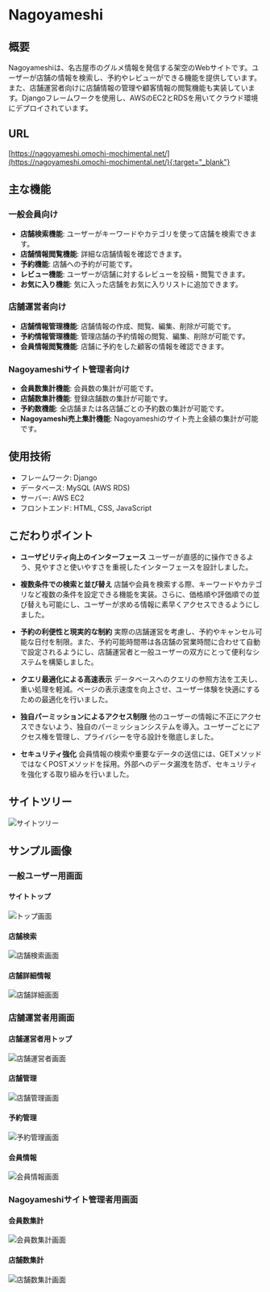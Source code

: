 # Nagoyameshi
## 概要
Nagoyameshiは、名古屋市のグルメ情報を発信する架空のWebサイトです。ユーザーが店舗の情報を検索し、予約やレビューができる機能を提供しています。また、店舗運営者向けに店舗情報の管理や顧客情報の閲覧機能も実装しています。Djangoフレームワークを使用し、AWSのEC2とRDSを用いてクラウド環境にデプロイされています。

## URL
[https://nagoyameshi.omochi-mochimental.net/](https://nagoyameshi.omochi-mochimental.net/){:target="_blank"}

## 主な機能
### 一般会員向け
- **店舗検索機能**: ユーザーがキーワードやカテゴリを使って店舗を検索できます。
- **店舗情報閲覧機能**: 詳細な店舗情報を確認できます。
- **予約機能**: 店舗への予約が可能です。
- **レビュー機能**: ユーザーが店舗に対するレビューを投稿・閲覧できます。
- **お気に入り機能**: 気に入った店舗をお気に入りリストに追加できます。
### 店舗運営者向け
- **店舗情報管理機能**: 店舗情報の作成、閲覧、編集、削除が可能です。
- **予約情報管理機能**: 管理店舗の予約情報の閲覧、編集、削除が可能です。
- **会員情報閲覧機能**: 店舗に予約をした顧客の情報を確認できます。
### Nagoyameshiサイト管理者向け
- **会員数集計機能**: 会員数の集計が可能です。
- **店舗数集計機能**: 登録店舗数の集計が可能です。
- **予約数機能**: 全店舗または各店舗ごとの予約数の集計が可能です。
- **Nagoyameshi売上集計機能**: Nagoyameshiのサイト売上金額の集計が可能です。

## 使用技術
- フレームワーク: Django
- データベース: MySQL (AWS RDS)
- サーバー: AWS EC2
- フロントエンド: HTML, CSS, JavaScript

## こだわりポイント
- **ユーザビリティ向上のインターフェース**
ユーザーが直感的に操作できるよう、見やすさと使いやすさを重視したインターフェースを設計しました。

- **複数条件での検索と並び替え**
店舗や会員を検索する際、キーワードやカテゴリなど複数の条件を設定できる機能を実装。さらに、価格順や評価順での並び替えも可能にし、ユーザーが求める情報に素早くアクセスできるようにしました。

- **予約の利便性と現実的な制約**
実際の店舗運営を考慮し、予約やキャンセル可能な日付を制限。また、予約可能時間帯は各店舗の営業時間に合わせて自動で設定されるようにし、店舗運営者と一般ユーザーの双方にとって便利なシステムを構築しました。

- **クエリ最適化による高速表示**
データベースへのクエリの参照方法を工夫し、重い処理を軽減。ページの表示速度を向上させ、ユーザー体験を快適にするための最適化を行いました。

- **独自パーミッションによるアクセス制限**
他のユーザーの情報に不正にアクセスできないよう、独自のパーミッションシステムを導入。ユーザーごとにアクセス権を管理し、プライバシーを守る設計を徹底しました。

- **セキュリティ強化**
会員情報の検索や重要なデータの送信には、GETメソッドではなくPOSTメソッドを採用。外部へのデータ漏洩を防ぎ、セキュリティを強化する取り組みを行いました。

## サイトツリー
![サイトツリー](image/nagoyameshi_tree.png)

## サンプル画像
### 一般ユーザー用画面
#### サイトトップ
![トップ画面](image/nagoyameshi_top.png)



#### 店舗検索
![店舗検索画面](image/nagoyameshi_category.png)



#### 店舗詳細情報
![店舗詳細画面](image/nagoyameshi_detail.png)



### 店舗運営者用画面
#### 店舗運営者用トップ
![店舗運営者画面](image/nagoyameshi_management.png)



#### 店舗管理
![店舗管理画面](image/nagoyameshi_management_restaurant.png)



#### 予約管理
![予約管理画面](image/nagoyameshi_management_reservation.png)



#### 会員情報
![会員情報画面](image/nagoyameshi_management_user.png)



### Nagoyameshiサイト管理者用画面
#### 会員数集計
![会員数集計画面](image/nagoyameshi.administration_user.png)



#### 店舗数集計
![店舗数集計画面](image/nagoyameshi.administration_restaurant.png)
